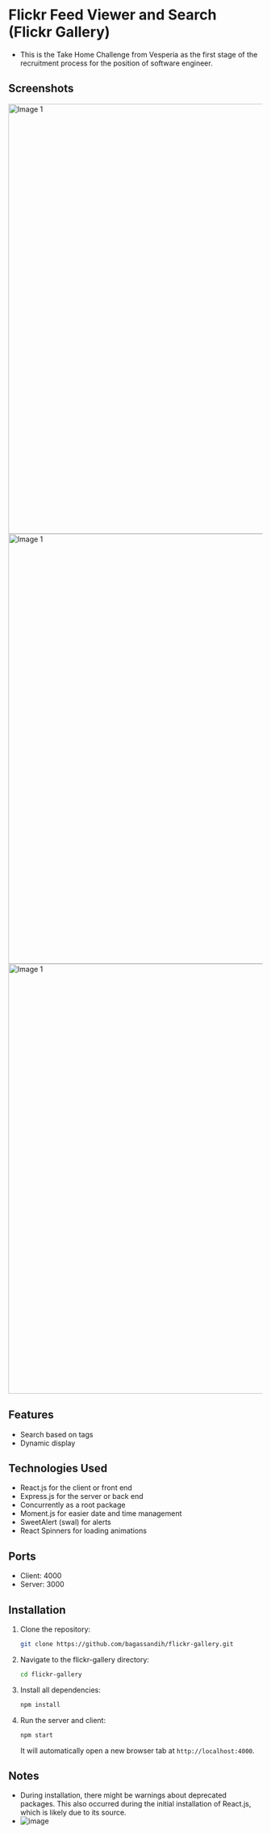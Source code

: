 # Flickr Feed Viewer and Search (Flickr Gallery)
- This is the Take Home Challenge from Vesperia as the first stage of the recruitment process for the position of software engineer.

## Screenshots
<img src="https://github.com/bagassandih/flickr-gallery/assets/70928493/6aad036e-0ab1-41bf-aa07-1fa33b08b5d2" alt="Image 1" width="850">
<img src="https://github.com/bagassandih/flickr-gallery/assets/70928493/24c024b2-873c-4b38-bd63-f169007beea0" alt="Image 1" width="850">
<img src="https://github.com/bagassandih/flickr-gallery/assets/70928493/2e7d43d3-6a5b-462a-ba83-bf60020376cc" alt="Image 1" width="850">

## Features
- Search based on tags
- Dynamic display

## Technologies Used
- React.js for the client or front end
- Express.js for the server or back end
- Concurrently as a root package
- Moment.js for easier date and time management
- SweetAlert (swal) for alerts
- React Spinners for loading animations

## Ports
- Client: 4000
- Server: 3000

## Installation
1. Clone the repository:
    ```sh
    git clone https://github.com/bagassandih/flickr-gallery.git
    ```
2. Navigate to the flickr-gallery directory:
    ```sh
    cd flickr-gallery
    ```
3. Install all dependencies:
    ```sh
    npm install
    ```
4. Run the server and client:
    ```sh
    npm start
    ```
   It will automatically open a new browser tab at `http://localhost:4000`.

## Notes
- During installation, there might be warnings about deprecated packages. This also occurred during the initial installation of React.js, which is likely due to its source.
- ![image](https://github.com/bagassandih/flickr-gallery/assets/70928493/ec202c65-db47-45f1-9665-62258a04e784)

